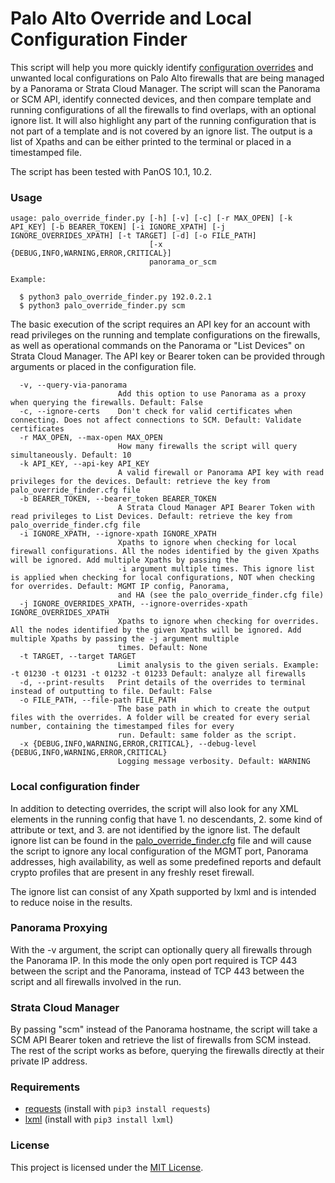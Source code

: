 # Palo Alto Override and Local Configuration Finder

This script will help you more quickly identify [configuration overrides](https://docs.paloaltonetworks.com/panorama/10-2/panorama-admin/manage-firewalls/manage-templates-and-template-stacks/override-a-template-setting) and unwanted local configurations on Palo Alto firewalls that are being managed by a Panorama or Strata Cloud Manager. The script will scan the Panorama or SCM API, identify connected devices, and then compare template and running configurations of all the firewalls to find overlaps, with an optional ignore list. It will also highlight any part of the running configuration that is not part of a template and is not covered by an ignore list. The output is a list of Xpaths and can be either printed to the terminal or placed in a timestamped file.

The script has been tested with PanOS 10.1, 10.2.

### Usage

```
usage: palo_override_finder.py [-h] [-v] [-c] [-r MAX_OPEN] [-k API_KEY] [-b BEARER_TOKEN] [-i IGNORE_XPATH] [-j IGNORE_OVERRIDES_XPATH] [-t TARGET] [-d] [-o FILE_PATH]
                               [-x {DEBUG,INFO,WARNING,ERROR,CRITICAL}]
                               panorama_or_scm
```
```
Example:

  $ python3 palo_override_finder.py 192.0.2.1
  $ python3 palo_override_finder.py scm
```
                               
The basic execution of the script requires an API key for an account with read privileges on the running and template configurations on the firewalls, as well as operational commands on the Panorama or "List Devices" on Strata Cloud Manager. The API key or Bearer token can be provided through arguments or placed in the configuration file.

```
  -v, --query-via-panorama
                        Add this option to use Panorama as a proxy when querying the firewalls. Default: False
  -c, --ignore-certs    Don't check for valid certificates when connecting. Does not affect connections to SCM. Default: Validate certificates
  -r MAX_OPEN, --max-open MAX_OPEN
                        How many firewalls the script will query simultaneously. Default: 10
  -k API_KEY, --api-key API_KEY
                        A valid firewall or Panorama API key with read privileges for the devices. Default: retrieve the key from palo_override_finder.cfg file
  -b BEARER_TOKEN, --bearer_token BEARER_TOKEN
                        A Strata Cloud Manager API Bearer Token with read privileges to List Devices. Default: retrieve the key from palo_override_finder.cfg file
  -i IGNORE_XPATH, --ignore-xpath IGNORE_XPATH
                        Xpaths to ignore when checking for local firewall configurations. All the nodes identified by the given Xpaths will be ignored. Add multiple Xpaths by passing the
                        -i argument multiple times. This ignore list is applied when checking for local configurations, NOT when checking for overrides. Default: MGMT IP config, Panorama,
                        and HA (see the palo_override_finder.cfg file)
  -j IGNORE_OVERRIDES_XPATH, --ignore-overrides-xpath IGNORE_OVERRIDES_XPATH
                        Xpaths to ignore when checking for overrides. All the nodes identified by the given Xpaths will be ignored. Add multiple Xpaths by passing the -j argument multiple
                        times. Default: None
  -t TARGET, --target TARGET
                        Limit analysis to the given serials. Example: -t 01230 -t 01231 -t 01232 -t 01233 Default: analyze all firewalls
  -d, --print-results   Print details of the overrides to terminal instead of outputting to file. Default: False
  -o FILE_PATH, --file-path FILE_PATH
                        The base path in which to create the output files with the overrides. A folder will be created for every serial number, containing the timestamped files for every
                        run. Default: same folder as the script.
  -x {DEBUG,INFO,WARNING,ERROR,CRITICAL}, --debug-level {DEBUG,INFO,WARNING,ERROR,CRITICAL}
                        Logging message verbosity. Default: WARNING
```

### Local configuration finder

In addition to detecting overrides, the script will also look for any XML elements in the running config that have 1. no descendants, 2. some kind of attribute or text, and 3. are not identified by the ignore list. The default ignore list can be found in the [palo_override_finder.cfg](palo_override_finder.cfg) file and will cause the script to ignore any local configuration of the MGMT port, Panorama addresses, high availability, as well as some predefined reports and default crypto profiles that are present in any freshly reset firewall.

The ignore list can consist of any Xpath supported by lxml and is intended to reduce noise in the results.

### Panorama Proxying

With the -v argument, the script can optionally query all firewalls through the Panorama IP. In this mode the only open port required is TCP 443 between the script and the Panorama, instead of TCP 443 between the script and all firewalls involved in the run.

### Strata Cloud Manager

By passing "scm" instead of the Panorama hostname, the script will take a SCM API Bearer token and retrieve the list of firewalls from SCM instead. The rest of the script works as before, querying the firewalls directly at their private IP address.

### Requirements

- [requests](https://pypi.org/project/requests/) (install with ```pip3 install requests```)
- [lxml](https://pypi.org/project/lxml/) (install with ```pip3 install lxml```)

### License

This project is licensed under the [MIT License](LICENSE).
